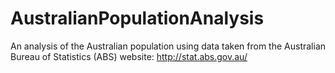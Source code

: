 # AustralianPopulationAnalysis
An analysis of the Australian population using data taken from the Australian Bureau of Statistics (ABS) website: http://stat.abs.gov.au/
